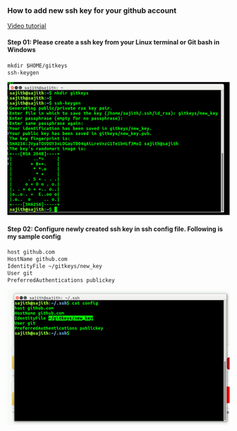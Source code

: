 ### How to add new ssh key for your github account
[Video tutorial](https://youtu.be/DhP2pPJSw6E)
#### Step 01: Please create a ssh key from your Linux terminal or Git bash in Windows 
```
mkdir $HOME/gitkeys
ssh-keygen
```
![](images/create-key.png)

#### Step 02: Configure newly created ssh key in ssh config file. Following is my sample config
```
host github.com
HostName github.com
IdentityFile ~/gitkeys/new_key
User git
PreferredAuthentications publickey
```
![](images/config-git.png)

